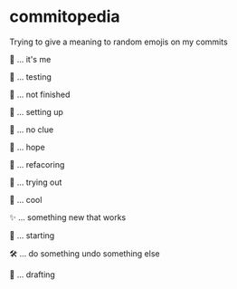 # commitopedia
Trying to give a meaning to random emojis on my commits

🌊 ... it's me

🐢 ... testing

🚧 ... not finished

🐾 ... setting up

🙈 ... no clue

🍻 ... hope

🎨 ... refacoring

🐥 ... trying out

🦖 ... cool

✨ ... something new that works

🎉 ... starting

🛠 ... do something undo something else

🐙 ... drafting
